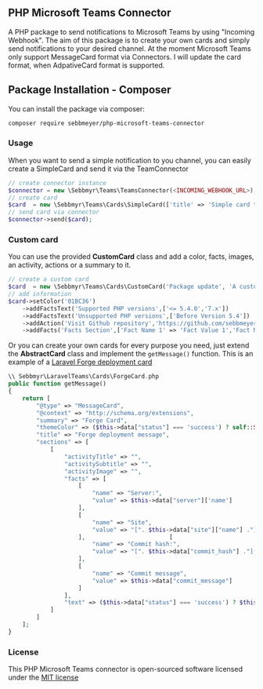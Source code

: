 ## PHP Microsoft Teams Connector

A PHP package to send notifications to Microsoft Teams by using "Incoming Webhook". The aim of this package is to create your own cards and simply send notifications to your desired channel. At the moment Microsoft Teams only support MessageCard format via Connectors. I will update the card format, when AdpativeCard format is supported.


## Package Installation - Composer

You can install the package via composer:

```bash
composer require sebbmeyer/php-microsoft-teams-connector
```

### Usage

When you want to send a simple notification to you channel, you can easily create a SimpleCard and send it via the TeamConnector

```php
// create connector instance
$connector = new \Sebbmyr\Teams\TeamsConnector(<INCOMING_WEBHOOK_URL>);
// create card
$card  = new \Sebbmyr\Teams\Cards\SimpleCard(['title' => 'Simple card title', 'text' => 'Simple card text']);
// send card via connector
$connector->send($card);
```

### Custom card

You can use the provided **CustomCard** class and add a color, facts, images, an activity, actions or a summary to it.

```php
// create a custom card
$card  = new \Sebbmyr\Teams\Cards\CustomCard('Package update', 'A custom card class was added to the package.');
// add information
$card->setColor('01BC36')
    ->addFactsText('Supported PHP versions',['<= 5.4.0','7.x'])
    ->addFactsText('Unsupported PHP versions',['Before Version 5.4'])
    ->addAction('Visit Github repository','https://github.com/sebbmeyer/php-microsoft-teams-connector')
    ->addFacts('Facts Section',['Fact Name 1' => 'Fact Value 1','Fact Name 2' => 'Fact Value 2']);
```

Or you can create your own cards for every purpose you need, just extend the **AbstractCard** class and implement the `getMessage()` function. This is an example of a [Laravel Forge deployment card](https://github.com/sebbmeyer/laravel-teams-connector)

```php
\\ Sebbmyr\LaravelTeams\Cards\ForgeCard.php
public function getMessage()
{
    return [
        "@type" => "MessageCard",
        "@context" => "http://schema.org/extensions",
        "summary" => "Forge Card",
        "themeColor" => ($this->data["status"] === 'success') ? self::STATUS_SUCCESS : self::STATUS_ERROR,
        "title" => "Forge deployment message",
        "sections" => [
            [
                "activityTitle" => "",
                "activitySubtitle" => "",
                "activityImage" => "",
                "facts" => [
                    [
                        "name" => "Server:",
                        "value" => $this->data["server"]['name']
                    ],
                    [
                        "name" => "Site",
                        "value" => "[". $this->data["site"]["name"] ."](http://". $this->data["site"]["name"] .")"
                    ],                        [
                        "name" => "Commit hash:",
                        "value" => "[". $this->data["commit_hash"] ."](". $this->data["commit_url"] .")"
                    ],
                    [
                        "name" => "Commit message",
                        "value" => $this->data["commit_message"]
                    ]
                ],
                "text" => ($this->data["status"] === 'success') ? $this->data["commit_author"] ." deployed some fresh code!" : "Something went wrong :/"
            ]
        ]
    ];
}
```

### License

This PHP Microsoft Teams connector is open-sourced software licensed under the [MIT license](http://opensource.org/licenses/MIT)
